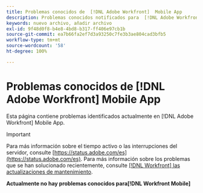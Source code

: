 ```yaml
---
title: Problemas conocidos de  [!DNL Adobe Workfront]  Mobile App
description: Problemas conocidos notificados para  [!DNL Adobe Workfront]  Mobile App
keywords: nuevo archivo, añadir archivo
exl-id: 9f48d0f8-b4e8-4bd8-b317-ff406e97cb1b
source-git-commit: ea7b66fa2ef7d3a93250c7fe3b3ae804cad3bfb5
workflow-type: tm+mt
source-wordcount: '58'
ht-degree: 100%

---
```


# Problemas conocidos de [!DNL Adobe Workfront] Mobile App

Esta página contiene problemas identificados actualmente en [!DNL Adobe Workfront] Mobile App.

>[!IMPORTANT]
>
>Para más información sobre el tiempo activo o las interrupciones del servidor, consulte [https://status.adobe.com/es](https://status.adobe.com/es). Para más información sobre los problemas que se han solucionado recientemente, consulte [[!DNL Workfront] las actualizaciones de mantenimiento](../maintenance/current-updates.md).

**Actualmente no hay problemas conocidos para[!DNL Workfront Mobile]**

<!--

## Current Issues

|Issue  |Last Modified   | 
|---|---|
|Issue text  | YYYY/MM/DD  | 

-->

